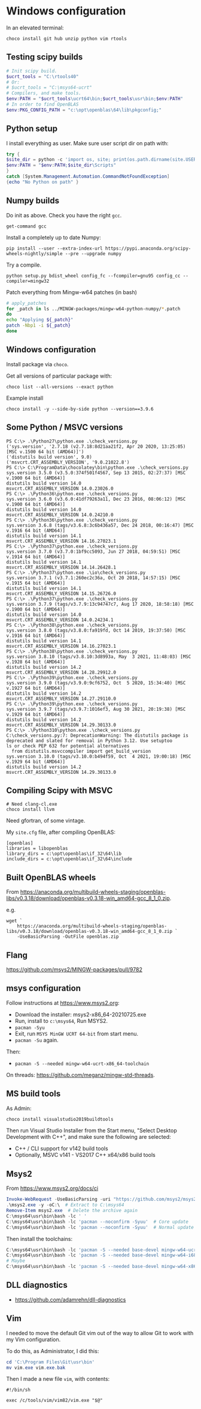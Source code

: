 # Windows configuration

In an elevated terminal:

```
choco install git hub unzip python vim rtools
```

## Testing scipy builds

```powershell
# Init scipy build.
$ucrt_tools = "C:\rtools40"
# Or:
# $ucrt_tools = "C:\msys64-ucrt"
# Compilers, and make tools.
$env:PATH = "$ucrt_tools\ucrt64\bin;$ucrt_tools\usr\bin;$env:PATH"
# In order to find OpenBLAS
$env:PKG_CONFIG_PATH = "c:\opt\openblas\64\lib\pkgconfig;"
```

## Python setup

I install everything as user.  Make sure user script dir on path with:

```powershell
try {
$site_dir = python -c 'import os, site; print(os.path.dirname(site.USER_SITE))'
$env:PATH = "$env:PATH;$site_dir\Scripts"
}
catch [System.Management.Automation.CommandNotFoundException]
{echo "No Python on path" }
```

## Numpy builds

Do init as above.  Check you have the right `gcc`.

```
get-command gcc
```

Install a completely up to date Numpy:

```
pip install --user --extra-index-url https://pypi.anaconda.org/scipy-wheels-nightly/simple --pre --upgrade numpy
```

Try a compile.

```
python setup.py bdist_wheel config_fc --fcompiler=gnu95 config_cc --compiler=mingw32
```

Patch everything from Mingw-w64 patches (in bash)

```bash
# apply_patches
for _patch in ls ../MINGW-packages/mingw-w64-python-numpy/*.patch
do
echo "Applying ${_patch}"
patch -Nbp1 -i ${_patch}
done
```

## Windows configuration

Install package via `choco`.

Get all versions of particular package with:

```
choco list --all-versions --exact python
```

Example install

```
choco install -y --side-by-side python --version==3.9.6

```

## Some Python / MSVC versions

```
PS C:\> .\Python27\python.exe .\check_versions.py
('sys.version', '2.7.18 (v2.7.18:8d21aa21f2, Apr 20 2020, 13:25:05) [MSC v.1500 64 bit (AMD64)]')
('distutils build version', 9.0)
('msvcrt.CRT_ASSEMBLY_VERSION', '9.0.21022.8')
PS C:\> C:\ProgramData\chocolatey\bin\python.exe .\check_versions.py
sys.version 3.5.0 (v3.5.0:374f501f4567, Sep 13 2015, 02:27:37) [MSC v.1900 64 bit (AMD64)]
distutils build version 14.0
msvcrt.CRT_ASSEMBLY_VERSION 14.0.23026.0
PS C:\> .\Python36\python.exe .\check_versions.py
sys.version 3.6.0 (v3.6.0:41df79263a11, Dec 23 2016, 08:06:12) [MSC v.1900 64 bit (AMD64)]
distutils build version 14.0
msvcrt.CRT_ASSEMBLY_VERSION 14.0.24210.0
PS C:\> .\Python36\python.exe .\check_versions.py
sys.version 3.6.8 (tags/v3.6.8:3c6b436a57, Dec 24 2018, 00:16:47) [MSC v.1916 64 bit (AMD64)]
distutils build version 14.1
msvcrt.CRT_ASSEMBLY_VERSION 14.16.27023.1
PS C:\> .\Python37\python.exe .\check_versions.py
sys.version 3.7.0 (v3.7.0:1bf9cc5093, Jun 27 2018, 04:59:51) [MSC v.1914 64 bit (AMD64)]
distutils build version 14.1
msvcrt.CRT_ASSEMBLY_VERSION 14.14.26428.1
PS C:\> .\Python37\python.exe .\io\check_versions.py
sys.version 3.7.1 (v3.7.1:260ec2c36a, Oct 20 2018, 14:57:15) [MSC v.1915 64 bit (AMD64)]
distutils build version 14.1
msvcrt.CRT_ASSEMBLY_VERSION 14.15.26726.0
PS C:\> .\Python37\python.exe .\check_versions.py
sys.version 3.7.9 (tags/v3.7.9:13c94747c7, Aug 17 2020, 18:58:18) [MSC v.1900 64 bit (AMD64)]
distutils build version 14.0
msvcrt.CRT_ASSEMBLY_VERSION 14.0.24234.1
PS C:\> .\Python38\python.exe .\check_versions.py
sys.version 3.8.0 (tags/v3.8.0:fa919fd, Oct 14 2019, 19:37:50) [MSC v.1916 64 bit (AMD64)]
distutils build version 14.1
msvcrt.CRT_ASSEMBLY_VERSION 14.16.27023.1
PS C:\> .\Python38\python.exe .\check_versions.py
sys.version 3.8.10 (tags/v3.8.10:3d8993a, May  3 2021, 11:48:03) [MSC v.1928 64 bit (AMD64)]
distutils build version 14.2
msvcrt.CRT_ASSEMBLY_VERSION 14.28.29912.0
PS C:\> .\Python39\python.exe .\check_versions.py
sys.version 3.9.0 (tags/v3.9.0:9cf6752, Oct  5 2020, 15:34:40) [MSC v.1927 64 bit (AMD64)]
distutils build version 14.2
msvcrt.CRT_ASSEMBLY_VERSION 14.27.29110.0
PS C:\> .\Python39\python.exe .\check_versions.py
sys.version 3.9.7 (tags/v3.9.7:1016ef3, Aug 30 2021, 20:19:38) [MSC v.1929 64 bit (AMD64)]
distutils build version 14.2
msvcrt.CRT_ASSEMBLY_VERSION 14.29.30133.0
PS C:\> .\Python310\python.exe .\check_versions.py
C:\check_versions.py:7: DeprecationWarning: The distutils package is deprecated and slated for removal in Python 3.12. Use setuptoo
ls or check PEP 632 for potential alternatives
  from distutils.msvccompiler import get_build_version
sys.version 3.10.0 (tags/v3.10.0:b494f59, Oct  4 2021, 19:00:18) [MSC v.1929 64 bit (AMD64)]
distutils build version 14.2
msvcrt.CRT_ASSEMBLY_VERSION 14.29.30133.0
```

## Compiling Scipy with MSVC

```
# Need clang-cl.exe
choco install llvm
```

Need gfortran, of some vintage.

My `site.cfg` file, after compiling OpenBLAS:

```
[openblas]
libraries = libopenblas
library_dirs = c:\opt\openblas\if_32\64\lib
include_dirs = c:\opt\openblas\if_32\64\include
```

## Built OpenBLAS wheels

From <https://anaconda.org/multibuild-wheels-staging/openblas-libs/v0.3.18/download/openblas-v0.3.18-win_amd64-gcc_8_1_0.zip>.

e.g.

```
wget `
    https://anaconda.org/multibuild-wheels-staging/openblas-libs/v0.3.18/download/openblas-v0.3.18-win_amd64-gcc_8_1_0.zip `
    -UseBasicParsing -OutFile openblas.zip
```

## Flang

<https://github.com/msys2/MINGW-packages/pull/9782>

## msys configuration

Follow instructions at <https://www.msys2.org>:

* Download the installer: msys2-x86_64-20210725.exe
* Run, install to `c:\msys64`, Run MSYS2.
* `pacman -Syu`
* Exit, run `MSYS MinGW UCRT 64-bit` from start menu.
* `pacman -Su` again.

Then:
* `pacman -S --needed mingw-w64-ucrt-x86_64-toolchain`

On threads: <https://github.com/meganz/mingw-std-threads>.

## MS build tools

As Admin:

```powershell
choco install visualstudio2019buildtools
```

Then run Visual Studio Installer from the Start menu, "Select Desktop Development with C++", and make sure the following are selected:

* C++ / CLI support for v142 build tools
* Optionally, MSVC v141 - VS2017 C++ x64/x86 build tools

## Msys2

From <https://www.msys2.org/docs/ci>

```powershell
Invoke-WebRequest -UseBasicParsing -uri "https://github.com/msys2/msys2-installer/releases/download/nightly-x86_64/msys2-base-x86_64-latest.sfx.exe" -OutFile msys2.exe
.\msys2.exe -y -oC:\  # Extract to C:\msys64
Remove-Item msys2.exe  # Delete the archive again
C:\msys64\usr\bin\bash -lc ' '
C:\msys64\usr\bin\bash -lc 'pacman --noconfirm -Syuu'  # Core update
C:\msys64\usr\bin\bash -lc 'pacman --noconfirm -Syuu'  # Normal update
```

Then install the toolchains:

```powershell
C:\msys64\usr\bin\bash -lc 'pacman -S --needed base-devel mingw-w64-ucrt-x86_64-toolchain'
C:\msys64\usr\bin\bash -lc 'pacman -S --needed base-devel mingw-w64-i686-toolchain'
# Maybe
C:\msys64\usr\bin\bash -lc 'pacman -S --needed base-devel mingw-w64-x86_64-toolchain'
```

## DLL diagnostics

* <https://github.com/adamrehn/dll-diagnostics>

## Vim

I needed to move the default Git vim out of the way to allow Git to work with
my Vim configuration.

To do this, as Administrator, I did this:

```powershell
cd 'C:\Program Files\Git\usr\bin'
mv vim.exe vim.exe.bak
```

Then I made a new file `vim`, with contents:

```
#!/bin/sh

exec /c/tools/vim/vim82/vim.exe "$@"
```
